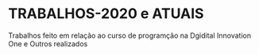 # TRABALHOS-2020 e ATUAIS
Trabalhos feito em relação ao curso de programção na Dgidital Innovation One e Outros realizados
